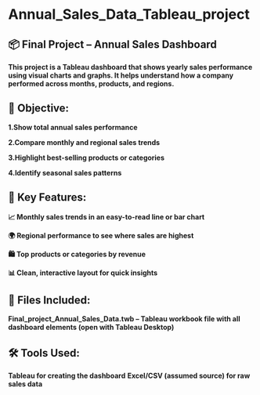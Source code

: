 # Annual_Sales_Data_Tableau_project
## 📦 Final Project – Annual Sales Dashboard
**This project is a Tableau dashboard that shows yearly sales performance using visual charts and graphs. It helps understand how a company performed across months, products, and regions.**

## 📝 Objective:
**1.Show total annual sales performance**

**2.Compare monthly and regional sales trends**

**3.Highlight best-selling products or categories**

**4.Identify seasonal sales patterns**

## 📌 Key Features:
**📈 Monthly sales trends in an easy-to-read line or bar chart**

**🌍 Regional performance to see where sales are highest**

**🛍️ Top products or categories by revenue**

**📊 Clean, interactive layout for quick insights**

## 📁 Files Included:
**Final_project_Annual_Sales_Data.twb – Tableau workbook file with all dashboard elements (open with Tableau Desktop)**

## 🛠️ Tools Used:
**Tableau for creating the dashboard**
**Excel/CSV (assumed source) for raw sales data**

